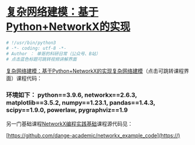 # [复杂网络建模：基于Python+NetworkX的实现](https://www.bilibili.com/video/BV1WR4y1G7kH/)

```python
# !/usr/bin/python3
# -*- coding: utf-8 -*-
# Author ： 单哥的科研日常（公众号、B站）
# 点击蓝色标题可跳转视频讲解界面
```

[复杂网络建模：基于Python+NetworkX的实现](https://www.bilibili.com/video/BV1WR4y1G7kH/)[复杂网络建模](https://www.bilibili.com/video/BV1WR4y1G7kH/?vd_source=519dd7a4b1f4260ebe31140657f52698)（点击可跳转课程界面）课程代码：

### 环境如下： python==3.9.6, networkx==2.6.3, matplotlib==3.5.2, numpy==1.23.1, pandas==1.4.3, scipy==1.9.0, powerlaw, pygraphviz==1.9



另一门基础课程[NetworkX编程实践基础]([NetworkX编程实践基础：01熟悉networkx官方教程_哔哩哔哩_bilibili](https://www.bilibili.com/video/BV1Wa411N7NH/?vd_source=519dd7a4b1f4260ebe31140657f52698))课程源代码见：

[https://github.com/dange-academic/networkx_example_code](https://)
